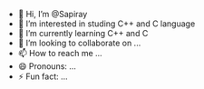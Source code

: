 - 👋 Hi, I’m @Sapiray
- 👀 I’m interested in studing C++ and C language
- 🌱 I’m currently learning C++ and C  
- 💞️ I’m looking to collaborate on ...
- 📫 How to reach me ...
- 😄 Pronouns: ...
- ⚡ Fun fact: ...

<!---
Sapiray/Sapiray is a ✨ special ✨ repository because its `README.md` (this file) appears on your GitHub profile.
You can click the Preview link to take a look at your changes.
--->
